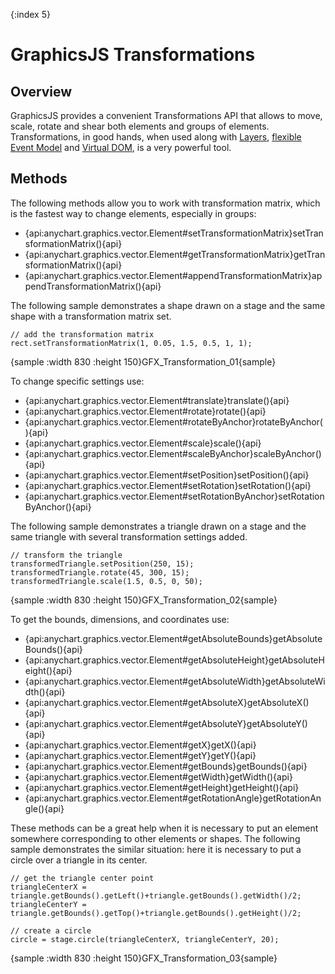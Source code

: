 {:index 5}
# GraphicsJS Transformations

## Overview

GraphicsJS provides a convenient Transformations API that allows to move, scale, rotate and shear both elements and groups of elements. Transformations, in good hands, when used along with [Layers](Layers), [flexible Event Model](Events) and [Virtual DOM](Virtual_DOM), is a very powerful tool.

## Methods

The following methods allow you to work with transformation matrix, which is the fastest way to change elements, especially in groups:

* {api:anychart.graphics.vector.Element#setTransformationMatrix}setTransformationMatrix(){api}
* {api:anychart.graphics.vector.Element#getTransformationMatrix}getTransformationMatrix(){api}
* {api:anychart.graphics.vector.Element#appendTransformationMatrix}appendTransformationMatrix(){api}

The following sample demonstrates a shape drawn on a stage and the same shape with a transformation matrix set.

```
// add the transformation matrix
rect.setTransformationMatrix(1, 0.05, 1.5, 0.5, 1, 1);
```

{sample :width 830 :height 150}GFX\_Transformation\_01{sample} 


To change specific settings use:

* {api:anychart.graphics.vector.Element#translate}translate(){api}
* {api:anychart.graphics.vector.Element#rotate}rotate(){api}
* {api:anychart.graphics.vector.Element#rotateByAnchor}rotateByAnchor(){api}
* {api:anychart.graphics.vector.Element#scale}scale(){api}
* {api:anychart.graphics.vector.Element#scaleByAnchor}scaleByAnchor(){api}
* {api:anychart.graphics.vector.Element#setPosition}setPosition(){api}
* {api:anychart.graphics.vector.Element#setRotation}setRotation(){api}
* {api:anychart.graphics.vector.Element#setRotationByAnchor}setRotationByAnchor(){api}

The following sample demonstrates a triangle drawn on a stage and the same triangle with several transformation settings added.

```
// transform the triangle
transformedTriangle.setPosition(250, 15);
transformedTriangle.rotate(45, 300, 15);
transformedTriangle.scale(1.5, 0.5, 0, 50);
```

{sample :width 830 :height 150}GFX\_Transformation\_02{sample}


To get the bounds, dimensions, and coordinates use:

* {api:anychart.graphics.vector.Element#getAbsoluteBounds}getAbsoluteBounds(){api}
* {api:anychart.graphics.vector.Element#getAbsoluteHeight}getAbsoluteHeight(){api}
* {api:anychart.graphics.vector.Element#getAbsoluteWidth}getAbsoluteWidth(){api}
* {api:anychart.graphics.vector.Element#getAbsoluteX}getAbsoluteX(){api}
* {api:anychart.graphics.vector.Element#getAbsoluteY}getAbsoluteY(){api}
* {api:anychart.graphics.vector.Element#getX}getX(){api}
* {api:anychart.graphics.vector.Element#getY}getY(){api}
* {api:anychart.graphics.vector.Element#getBounds}getBounds(){api}
* {api:anychart.graphics.vector.Element#getWidth}getWidth(){api}
* {api:anychart.graphics.vector.Element#getHeight}getHeight(){api}
* {api:anychart.graphics.vector.Element#getRotationAngle}getRotationAngle(){api}

These methods can be a great help when it is necessary to put an element somewhere corresponding to other elements or shapes. The following sample demonstrates the similar situation: here it is necessary to put a circle over a triangle in its center.

```
// get the triangle center point
triangleCenterX = triangle.getBounds().getLeft()+triangle.getBounds().getWidth()/2;
triangleCenterY = triangle.getBounds().getTop()+triangle.getBounds().getHeight()/2;

// create a circle
circle = stage.circle(triangleCenterX, triangleCenterY, 20);
```

{sample :width 830 :height 150}GFX\_Transformation\_03{sample}